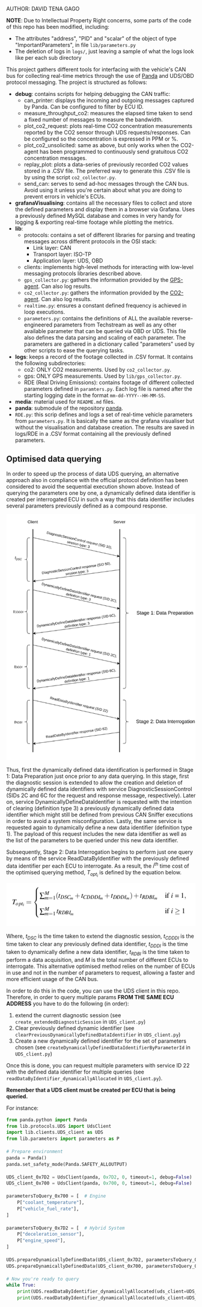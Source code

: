 AUTHOR: DAVID TENA GAGO

**NOTE**: Due to Intellectual Property Right concerns, some parts of the code of this repo has been modified, including:
- The attributes "address", "PID" and "scalar" of the object of type "ImportantParameters", in file ``lib/parameters.py``
- The deletion of logs in ``logs/``, just leaving a sample of what the logs look like per each sub directory


This project gathers different tools for interfacing with the vehicle's CAN bus for collecting real-time metrics through the use of [Panda](https://www.comma.ai/shop/panda) and UDS/OBD protocol messaging. The project is structured as follows:

- **debug**: contains scripts for helping debugging the CAN traffic:
   - can_printer: displays the incoming and outgoing messages captured by Panda. Can be configured to filter by ECU ID.
   - measure_throughput_co2: measures the elapsed time taken to send a fixed number of messages to measure the bandwidth.
   - plot_co2_request: plots real-time CO2 concentration measurements reported by the CO2 sensor through UDS requests/responses. Can be configured so the concentration is expressed in PPM or %.
   - plot_co2_unsolicited: same as above, but only works when the CO2-agent has been programmed to continuously send gratuitous CO2 concentration messages.
   - replay_plot: plots a data-series of previously recorded CO2 values stored in a .CSV file. The preferred way to generate this .CSV file is by using the script ``co2_collector.py``.
   - send_can: serves to send ad-hoc messages through the CAN bus. Avoid using it unless you're certain about what you are doing to prevent errors in vehicle's ECUs.
- **grafanaVisualising**: contains all the necessary files to collect and store the defined parameters and display them in a browser via Grafana. Uses a previously defined MySQL database and comes in very handy for logging & exporting real-time footage while plotting the metrics.
- **lib**:
  - protocols: contains a set of different libraries for parsing and treating messages across different protocols in the OSI stack:
    - Link layer: CAN
    - Transport layer: ISO-TP
    - Application layer: UDS, OBD
  - clients: implements high-level methods for interacting with low-level messaging protocols libraries described above.
  - ``gps_collector.py``: gathers the information provided by the [GPS-agent](https://gitavcn.uws.ac.uk/dtena/gps-agent). Can also log results.
  - ``co2_collector.py``: gathers the information provided by the [CO2-agent](https://gitavcn.uws.ac.uk/dtena/co2_can-agent). Can also log results.
  - ``realtime.py``: ensures a constant defined frequency is achieved in loop executions.
  - ``parameters.py``: contains the definitions of ALL the available reverse-engineered parameters from Techstream as well as any other available parameter that can be queried via OBD or UDS. This file also defines the data parsing and scaling of each parameter. The parameters are gathered in a dictionary called "parameters" used by other scripts to ease the querying tasks.
- **logs**: keeps a record of the footage collected in .CSV format. It contains the following subdirectories:
  - co2: ONLY CO2 measurements. Used by ``co2_collector.py``.
  - gps: ONLY GPS measurements. Used by ``lib/gps_collector.py``.
  - RDE (Real Driving Emissions): contains footage of different collected parameters defined in ``paramters.py``. Each log file is named after the starting logging date in the format ``mm-dd-YYYY--HH-MM-SS``.
- **media**: material used for ``README.md`` files.
- **panda**: submodule of the repository [panda](https://github.com/commaai/panda).
- ``RDE.py``: this scrip defines and logs a set of real-time vehicle parameters from ``parameters.py``. It is basically the same as the grafana visualiser but without the visualisation and database creation. The results are saved in logs/RDE in a .CSV format containing all the previously defined parameters.

## Optimised data querying

In order to speed up the process of data UDS querying, an alternative approach also in compliance with the official protocol definition has been considered to avoid the sequential execution shown above.
Instead of querying the parameters one by one, a dynamically defined data identifier is created per interrogated ECU in such a way that this data identifier includes several parameters previously defined as a compound response.

![optimised_data_querying](media/optimised_data_querying.png)

Thus, first the dynamically defined data identification is performed in Stage 1: Data Preparation just once prior to any data querying.
In this stage, first the diagnostic session is extended to allow the creation and deletion of dynamically defined data identifiers with service DiagnosticSessionControl (SIDs 2C and 6C for the request and response message, respectively).
Later on, service DynamicallyDefineDataIdentifier is requested with the intention of clearing (definition type 3) a previously dynamically defined data identifier which might still be defined from previous CAN Sniffer executions in order to avoid a system misconfiguration.
Lastly, the same service is requested again to dynamically define a new data identifier (definition type 1). The payload of this request includes the new data identifier as well as the list of the parameters to be queried under this new data identifier. 

Subsequently, Stage 2: Data Interrogation begins to perform just one query by means of the service ReadDataByIdentifier with the previously defined data identifier per each ECU to interrogate.
As a result, the *i<sup>th</sup>* time cost of the optimised querying method, *T<sub>opt<sub>i</sub></sub>* is defined by the equation below.

![optimised_data_querying_formula](media/optimised_data_querying_formula.png)

Where, *t<sub>DSC</sub>* is the time taken to extend the diagnostic session, *t<sub>CDDDI</sub>* is the time taken to clear any previously defined data identifier, *t<sub>DDDI</sub>* is the time taken to dynamically define a new data identifier, *t<sub>RDBI</sub>* is the time taken to perform a data acquisition, and *M* is the total number of different ECUs to interrogate.
This alternative optimised method relies on the number of ECUs in use and not in the number of parameters to request, allowing a faster and more efficient usage of the CAN bus.

In order to do this in the code, you can use the UDS client in this repo. Therefore, in order to query multiple params **FROM THE SAME ECU ADDRESS** you have to do the following (in order):
 1. extend the current diagnostic session (see ``create_extendedDiagnosticSession`` in ``UDS_client.py``)
 2. Clear previously defined dynamic identifier (see ``clearPreviousDynamicallyDefinedDataIdentifier`` in ``UDS_client.py``)
 3. Create a new dynamically defined identifier for the set of parameters chosen (see ``createDynamicallyDefinedDataIdentifierByParameterId`` in ``UDS_client.py``)

Once this is done, you can request multiple parameters with service ID 22 with the defined data identifier for multiple queries (see ``readDataByIdentifier_dynamicallyAllocated`` in ``UDS_client.py``).

**Remember that a UDS client must be created per ECU that is being queried.**

For instance:
```python
from panda.python import Panda
from lib.protocols.UDS import UdsClient
import lib.clients.UDS_client as UDS
from lib.parameters import parameters as P

# Prepare environment
panda = Panda()
panda.set_safety_mode(Panda.SAFETY_ALLOUTPUT)

UDS_client_0x7D2 = UdsClient(panda, 0x7D2, 0, timeout=1, debug=False)
UDS_client_0x700 = UdsClient(panda, 0x700, 0, timeout=1, debug=False)

parametersToQuery_0x700 = [  # Engine
    P["coolant_temperature"],
    P["vehicle_fuel_rate"],
]

parametersToQuery_0x7D2 = [  # Hybrid System
    P["deceleration_sensor"],
    P["engine_speed"],
]

UDS.prepareDynamicallyDefinedData(UDS_client_0x7D2, parametersToQuery_0x7D2)
UDS.prepareDynamicallyDefinedData(UDS_client_0x700, parametersToQuery_0x700)

# Now you're ready to query
while True:
    print(UDS.readDataByIdentifier_dynamicallyAllocated(uds_client=UDS_client_0x7D2, parameter_list=parametersToQuery_0x7D2))
    print(UDS.readDataByIdentifier_dynamicallyAllocated(uds_client=UDS_client_0x700, parameter_list=parametersToQuery_0x700))
```